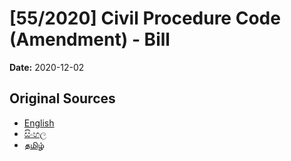 # [55/2020] Civil Procedure Code (Amendment) - Bill

**Date:** 2020-12-02

## Original Sources

- [English](https://documents.gov.lk/view/bills/2020/12/55-2020_E.pdf)
- [සිංහල](https://documents.gov.lk/view/bills/2020/12/55-2020_S.pdf)
- [தமிழ்](https://documents.gov.lk/view/bills/2020/12/55-2020_T.pdf)
